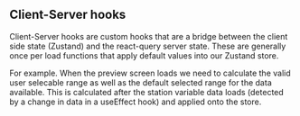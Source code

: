## Client-Server hooks

Client-Server hooks are custom hooks that are a bridge between the client side state (Zustand) and the react-query server state.
These are generally once per load functions that apply default values into our Zustand store.

For example. When the preview screen loads we need to calculate the valid user selecable range as well as the default selected range for the data available. This is calculated after the station variable data loads (detected by a change in data in a useEffect hook) and applied onto the store.
